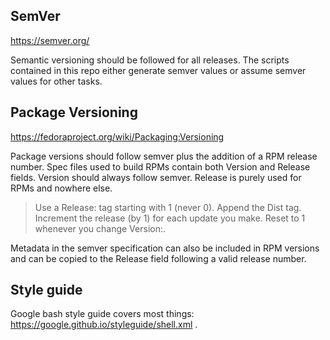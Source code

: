 ## SemVer

https://semver.org/

Semantic versioning should be followed for all releases. The scripts contained
in this repo either generate semver values or assume semver values for other
tasks.

## Package Versioning

https://fedoraproject.org/wiki/Packaging:Versioning

Package versions should follow semver plus the addition of a RPM release
number. Spec files used to build RPMs contain both Version and Release fields.
Version should always follow semver. Release is purely used for RPMs and
nowhere else.

> Use a Release: tag starting with 1 (never 0). Append the Dist tag. Increment
> the release (by 1) for each update you make. Reset to 1 whenever you change
> Version:.

Metadata in the semver specification can also be included in RPM versions and
can be copied to the Release field following a valid release number.

## Style guide

Google bash style guide covers most things:
https://google.github.io/styleguide/shell.xml .
